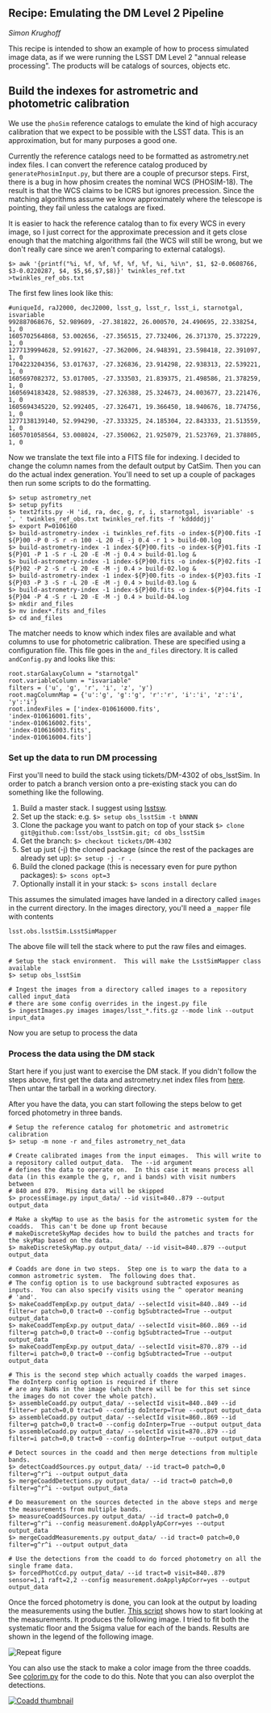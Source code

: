 ## Recipe: Emulating the DM Level 2 Pipeline

_Simon Krughoff_

This recipe is intended to show an example of how to process simulated image
data, as if we were running the LSST DM Level 2 "annual release processing".
The products will be catalogs of sources, objects etc.

## Build the indexes for astrometric and photometric calibration

We use the `phoSim` reference catalogs to emulate the kind of high accuracy
calibration that we expect to be possible with the LSST data. This is an
approximation, but for many purposes a good one. 

Currently the reference catalogs need to be formatted as astrometry.net index files.  I can convert the
reference catalog produced by `generatePhosimInput.py`, but there are a couple of precursor steps.  First,
there is a bug in how phosim creates the nominal WCS (PHOSIM-18).  The result is that the WCS claims to be
ICRS but ignores precession.  Since the matching algorithms assume we know approximately where the telescope
is pointing, they fail unless the catalogs are fixed.

It is easier to hack the reference catalog than to fix every WCS in every image, so I just correct for the approximate
precession and it gets close enough that the matching algorithms fail (the WCS will still be wrong, but we don't really
care since we aren't comparing to external catalogs).

```
$> awk '{printf("%i, %f, %f, %f, %f, %f, %i, %i\n", $1, $2-0.0608766, $3-0.0220287, $4, $5,$6,$7,$8)}' twinkles_ref.txt >twinkles_ref_obs.txt
```
The first few lines look like this:
```
#uniqueId, raJ2000, decJ2000, lsst_g, lsst_r, lsst_i, starnotgal, isvariable
992887068676, 52.989609, -27.381822, 26.000570, 24.490695, 22.338254, 1, 0
1605702564868, 53.002656, -27.356515, 27.732406, 26.371370, 25.372229, 1, 0
1277139994628, 52.991627, -27.362006, 24.948391, 23.598418, 22.391097, 1, 0
1704223204356, 53.017637, -27.326836, 23.914298, 22.938313, 22.539221, 1, 0
1605697082372, 53.017005, -27.333503, 21.839375, 21.498586, 21.378259, 1, 0
1605694183428, 52.988539, -27.326388, 25.324673, 24.003677, 23.221476, 1, 0
1605694345220, 52.992405, -27.326471, 19.366450, 18.940676, 18.774756, 1, 0
1277138139140, 52.994290, -27.333325, 24.185304, 22.843333, 21.513559, 1, 0
1605701058564, 53.008024, -27.350062, 21.925079, 21.523769, 21.378805, 1, 0
```
Now we translate the text file into a FITS file for indexing. I decided to change the column names from the default output by CatSim.
Then you can do the actual index generation.  You'll need to set up a couple of packages then run some scripts to do the formatting.
```
$> setup astrometry_net
$> setup pyfits
$> text2fits.py -H 'id, ra, dec, g, r, i, starnotgal, isvariable' -s ', ' twinkles_ref_obs.txt twinkles_ref.fits -f 'kdddddjj'
$> export P=0106160
$> build-astrometry-index -i twinkles_ref.fits -o index-${P}00.fits -I ${P}00 -P 0 -S r -n 100 -L 20 -E -j 0.4 -r 1 > build-00.log
$> build-astrometry-index -1 index-${P}00.fits -o index-${P}01.fits -I ${P}01 -P 1 -S r -L 20 -E -M -j 0.4 > build-01.log &
$> build-astrometry-index -1 index-${P}00.fits -o index-${P}02.fits -I ${P}02 -P 2 -S r -L 20 -E -M -j 0.4 > build-02.log &
$> build-astrometry-index -1 index-${P}00.fits -o index-${P}03.fits -I ${P}03 -P 3 -S r -L 20 -E -M -j 0.4 > build-03.log &
$> build-astrometry-index -1 index-${P}00.fits -o index-${P}04.fits -I ${P}04 -P 4 -S r -L 20 -E -M -j 0.4 > build-04.log
$> mkdir and_files
$> mv index*.fits and_files
$> cd and_files
```
The matcher needs to know which index files are available and what columns to use for photometric calibration.  These are specified using a configuration file.  This file goes in the `and_files` directory.  It is called `andConfig.py` and looks like this:
```
root.starGalaxyColumn = "starnotgal"
root.variableColumn = "isvariable"
filters = ('u', 'g', 'r', 'i', 'z', 'y')
root.magColumnMap = {'u':'g', 'g':'g', 'r':'r', 'i':'i', 'z':'i', 'y':'i'}
root.indexFiles = ['index-010616000.fits',
'index-010616001.fits',
'index-010616002.fits',
'index-010616003.fits',
'index-010616004.fits']
```

### Set up the data to run DM processing

First you'll need to build the stack using tickets/DM-4302 of obs_lsstSim.  In order to patch a branch version onto a pre-existing stack you can do something like the following.

1. Build a master stack.  I suggest using [lsstsw](https://confluence.lsstcorp.org/display/LDMDG/The+LSST+Software+Build+Tool).
2. Set up the stack: e.g. `$> setup obs_lsstSim -t bNNNN`
3. Clone the package you want to patch on top of your stack `$> clone git@github.com:lsst/obs_lsstSim.git; cd obs_lsstSim`
4. Get the branch: `$> checkout tickets/DM-4302`
5. Set up just (-j) the cloned package (since the rest of the packages are already set up): `$> setup -j -r .`
6. Build the cloned package (this is necessary even for pure python packages): `$> scons opt=3`
7. Optionally install it in your stack: `$> scons install declare`

This assumes the simulated images have landed in a directory called ```images```
in the current directory.  In the images directory, you'll need a ```_mapper``` file with contents
```
lsst.obs.lsstSim.LsstSimMapper
```
The above file will tell the stack where to put the raw files and eimages.
```
# Setup the stack environment.  This will make the LsstSimMapper class available
$> setup obs_lsstSim

# Ingest the images from a directory called images to a repository called input_data
# there are some config overrides in the ingest.py file
$> ingestImages.py images images/lsst_*.fits.gz --mode link --output input_data
```
Now you are setup to process the data

### Process the data using the DM stack

Start here if you just want to exercise the DM stack.  If you didn't follow the steps above, first get the data and astrometry.net index files from
[here](https://lsst-web.ncsa.illinois.edu/~krughoff/data/gri_data.tar.gz).  Then untar the tarball in a working directory.

After you have the data, you can start following the steps below to get forced photometry in three bands.
```
# Setup the reference catalog for photometric and astrometric calibration
$> setup -m none -r and_files astrometry_net_data

# Create calibrated images from the input eimages.  This will write to a repository called output_data.  The --id argument
# defines the data to operate on.  In this case it means process all data (in this example the g, r, and i bands) with visit numbers between
# 840 and 879.  Mising data will be skipped
$> processEimage.py input_data/ --id visit=840..879 --output output_data

# Make a skyMap to use as the basis for the astrometic system for the coadds.  This can't be done up front because
# makeDiscreteSkyMap decides how to build the patches and tracts for the skyMap based on the data.
$> makeDiscreteSkyMap.py output_data/ --id visit=840..879 --output output_data

# Coadds are done in two steps.  Step one is to warp the data to a common astrometric system.  The following does that.
# The config option is to use background subtracted exposures as inputs.  You can also specify visits using the ^ operator meaning
# 'and'.
$> makeCoaddTempExp.py output_data/ --selectId visit=840..849 --id filter=r patch=0,0 tract=0 --config bgSubtracted=True --output output_data
$> makeCoaddTempExp.py output_data/ --selectId visit=860..869 --id filter=g patch=0,0 tract=0 --config bgSubtracted=True --output output_data
$> makeCoaddTempExp.py output_data/ --selectId visit=870..879 --id filter=i patch=0,0 tract=0 --config bgSubtracted=True --output output_data

# This is the second step which actually coadds the warped images.  The doInterp config option is required if there
# are any NaNs in the image (which there will be for this set since the images do not cover the whole patch).
$> assembleCoadd.py output_data/ --selectId visit=840..849 --id filter=r patch=0,0 tract=0 --config doInterp=True --output output_data
$> assembleCoadd.py output_data/ --selectId visit=860..869 --id filter=g patch=0,0 tract=0 --config doInterp=True --output output_data
$> assembleCoadd.py output_data/ --selectId visit=870..879 --id filter=i patch=0,0 tract=0 --config doInterp=True --output output_data

# Detect sources in the coadd and then merge detections from multiple bands.
$> detectCoaddSources.py output_data/ --id tract=0 patch=0,0 filter=g^r^i --output output_data
$> mergeCoaddDetections.py output_data/ --id tract=0 patch=0,0 filter=g^r^i --output output_data

# Do measurement on the sources detected in the above steps and merge the measurements from multiple bands.
$> measureCoaddSources.py output_data/ --id tract=0 patch=0,0 filter=g^r^i --config measurement.doApplyApCorr=yes --output output_data
$> mergeCoaddMeasurements.py output_data/ --id tract=0 patch=0,0 filter=g^r^i --output output_data

# Use the detections from the coadd to do forced photometry on all the single frame data.
$> forcedPhotCcd.py output_data/ --id tract=0 visit=840..879 sensor=1,1 raft=2,2 --config measurement.doApplyApCorr=yes --output output_data
```
Once the forced photometry is done, you can look at the output by loading the measurements using the butler.  [This script](../../bin/plot_point_mags.py) shows how to start looking at the measurements.  It produces the following image.  I tried to fit both the systematic floor and the 5sigma value for each of the bands.  Results are shown in the legend of the following image.

![Repeat figure](gri_err.png)

You can also use the stack to make a color image from the three coadds.  See [colorim.py](../../bin/colorim.py) for the code to do this.  Note that you can also overplot the detections.

[![Coadd thumbnail](rgb_coadd_thumb.png)](rgb_coadd.png)
